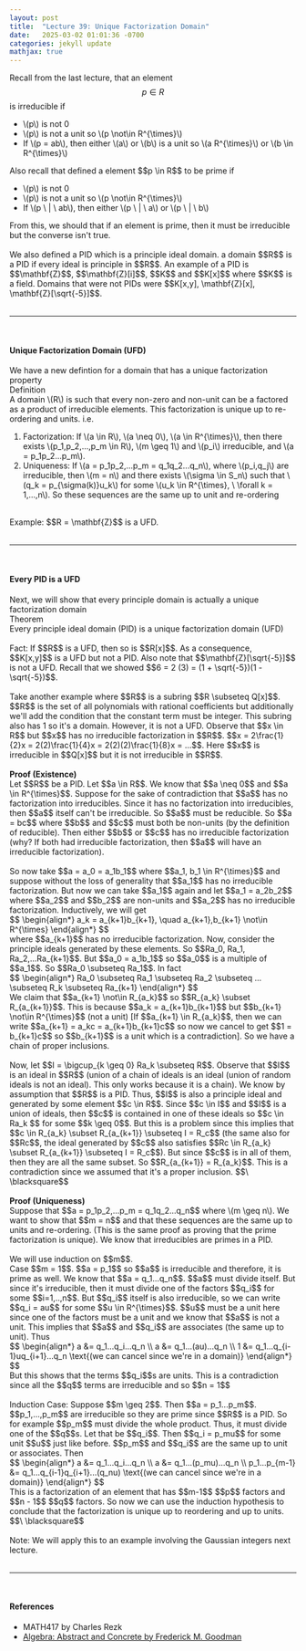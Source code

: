 ```yaml
---
layout: post
title:  "Lecture 39: Unique Factorization Domain"
date:   2025-03-02 01:01:36 -0700
categories: jekyll update
mathjax: true
---
```

Recall from the last lecture, that an element $$p \in R$$ is irreducible if
<ul>
	<li>\(p\) is not 0</li>
	<li>\(p\) is not a unit so \(p \not\in R^{\times}\)</li>
	<li>If \(p = ab\), then either \(a\) or \(b\) is a unit so \(a R^{\times}\) or \(b \in R^{\times}\)</li>
</ul>
Also recall that defined a element $$p \in R$$ to be prime if
<ul>
	<li>\(p\) is not 0</li>
	<li>\(p\) is not a unit so \(p \not\in R^{\times}\)</li>
	<li>If \(p \ | \ ab\), then either \(p \ | \ a\) or \(p \ | \ b\)</li>
</ul>
From this, we should that if an element is prime, then it must be irreducible but the converse isn't true.
<br>
<br>
We also defined a PID which is a principle ideal domain. a domain $$R$$ is a PID if every ideal is principle in $$R$$. An example of a PID is $$\mathbf{Z}$$, $$\mathbf{Z}[i]$$, $$K$$ and $$K[x]$$ where $$K$$ is a field. Domains that were not PIDs were $$K[x,y], \mathbf{Z}[x], \mathbf{Z}[\sqrt{-5}]$$. 
<br>
<br>
<hr>
<br>
<!------------------------------------------------------------------------->
<h4><b>Unique Factorization Domain (UFD)</b></h4>
We have a new defintion for a domain that has a unique factorization property
<br>
<!--------------------------------------->
<div class="mintheaderdiv">
Definition
</div>
<div class="mintbodydiv">
A domain \(R\) is such that every non-zero and non-unit can be a factored as a product of irreducible elements. This factorization is unique up to re-ordering and units. i.e.
<ol>
	<li>Factorization: If \(a \in R\), \(a \neq 0\), \(a \in R^{\times}\), then there exists \(p_1,p_2,...,p_m \in R\), \(m \geq 1\) and \(p_i\) irreducible, and \(a = p_1p_2...p_m\).</li>
	<li>Uniqueness: If \(a = p_1p_2,...p_m = q_1q_2...q_n\), where \(p_i,q_j\) are irreducible, then \(m = n\) and there exists \(\sigma \in S_n\) such that \(q_k = p_{\sigma(k)}u_k\) for some \(u_k \in R^{\times}, \ \forall k = 1,...,n\). So these sequences are the same up to unit and re-ordering</li>
</ol>
</div>
<br>
Example: $$R = \mathbf{Z}$$ is a UFD.
<br>
<br>
<hr>
<br>
<!------------------------------------------------------------------------->
<h4><b>Every PID is a UFD</b></h4>
Next, we will show that every principle domain is actually a unique factorization domain
<br>
<!--------------------------------------->
<div class="yellowheaderdiv">
Theorem
</div>
<div class="yellowbodydiv">
Every principle ideal domain (PID) is a unique factorization domain (UFD)
</div>
<!--------------------------------------->
<br>
Fact: If $$R$$ is a UFD, then so is $$R[x]$$. As a consequence, $$K[x,y]$$ is a UFD but not a PID. Also note that $$\mathbf{Z}[\sqrt{-5}]$$ is not a UFD. Recall that we showed $$6 = 2 (3) = (1 + \sqrt{-5})(1 - \sqrt{-5})$$.
<br>
<br>
Take another example where $$R$$ is a subring $$R \subseteq Q[x]$$. $$R$$ is the set of all polynomials with rational coefficients but additionally we'll add the condition that the constant term must be integer. This subring also has 1 so it's a domain. However, it is not a UFD. Observe that $$x \in R$$ but $$x$$ has no irreducible factorization in $$R$$. $$x = 2\frac{1}{2}x = 2(2)\frac{1}{4}x = 2(2)(2)\frac{1}{8}x = ...$$. Here $$x$$ is irreducible in $$Q[x]$$ but it is not irreducible in $$R$$. 
<br>
<br>
<b>Proof (Existence)</b>
<br>
Let $$R$$ be a PID. Let $$a \in R$$. We know that $$a \neq 0$$ and $$a \in R^{\times}$$. Suppose for the sake of contradiction that $$a$$ has no factorization into irreducibles. Since it has no factorization into irreducibles, then $$a$$ itself can't be irreducible. So $$a$$ must be reducible. So $$a = bc$$ where $$b$$ and $$c$$ must both be non-units (by the definition of reducible). Then either $$b$$ or $$c$$ has no irreducible factorization (why? If both had irreducible factorization, then $$a$$ will have an irreducible factorization).
<br>
<br>
So now take $$a = a_0 = a_1b_1$$ where $$a_1, b_1 \in R^{\times}$$ and suppose without the loss of generality that $$a_1$$ has no irreducible factorization. But now we can take $$a_1$$ again and let $$a_1 = a_2b_2$$ where $$a_2$$ and $$b_2$$ are non-units and $$a_2$$ has no irreducible factorization. Inductively, we will get
<div>
$$
\begin{align*}
a_k = a_{k+1}b_{k+1}, \quad a_{k+1},b_{k+1} \not\in R^{\times} 
\end{align*}
$$
</div>
where $$a_{k+1}$$ has no irreducible factorization. Now, consider the principle ideals generated by these elements. So $$Ra_0, Ra_1, Ra_2,...Ra_{k+1}$$. But $$a_0 = a_1b_1$$ so $$a_0$$ is a multiple of $$a_1$$. So $$Ra_0 \subseteq Ra_1$$. In fact
<div>
$$
\begin{align*}
Ra_0 \subseteq Ra_1 \subseteq Ra_2 \subseteq ... \subseteq R_k \subseteq Ra_{k+1}
\end{align*}
$$
</div>
We claim that $$a_{k+1} \not\in R_{a_k}$$ so $$R_{a_k} \subset R_{a_{k+1}}$$. This is because $$a_k = a_{k+1}b_{k+1}$$  but $$b_{k+1} \not\in R^{\times}$$ (not a unit) [If $$a_{k+1} \in R_{a_k}$$, then we can write $$a_{k+1} = a_kc = a_{k+1}b_{k+1}c$$ so now we cancel to get $$1 = b_{k+1}c$$ so $$b_{k+1}$$ is a unit which is a contradiction]. So we have a chain of proper inclusions.
<br>
<br>
Now, let $$I = \bigcup_{k \geq 0} Ra_k \subseteq R$$. Observe that $$I$$ is an ideal in $$R$$ (union of a chain of ideals is an ideal (union of random ideals is not an ideal). This only works because it is a chain). We know by assumption that $$R$$ is a PID. Thus, $$I$$ is also a principle ideal and generated by some element $$c \in R$$. Since $$c \in I$$ and $$I$$ is a union of ideals, then $$c$$ is contained in one of these ideals so $$c \in  Ra_k $$ for some $$k \geq 0$$. But this is a problem since this implies that $$c \in R_{a_k} \subset R_{a_{k+1}} \subseteq I = R_c$$ (the same also for $$Rc$$, the ideal generated by $$c$$ also satisfies $$Rc \in R_{a_k} \subset R_{a_{k+1}} \subseteq I = R_c$$). But since $$c$$ is in all of them, then they are all the same subset. So $$R_{a_{k+1}} = R_{a_k}$$. This is a contradiction since we assumed that it's a proper inclusion. $$\ \blacksquare$$
<br>
<br>
<b>Proof (Uniqueness)</b>
<br>
Suppose that $$a = p_1p_2,...p_m = q_1q_2...q_n$$ where \(m \geq n\). We want to show that $$m = n$$ and that these sequences are the same up to units and re-ordering. (This is the same proof as proving that the prime factorization is unique). We know that irreducibles are primes in a PID. 
<br>
<br>
We will use induction on $$m$$. <br>
Case $$m = 1$$. $$a = p_1$$ so $$a$$ is irreducible and therefore, it is prime as well. We know that $$a = q_1...q_n$$. $$a$$ must divide itself. But since it's irreducible, then it must divide one of the factors $$q_i$$ for some $$i=1,..,n$$. But $$q_i$$ itself is also irreducible, so we can write $$q_i = au$$ for some $$u \in R^{\times}$$. $$u$$ must be a unit here since one of the factors must be a unit and we know that $$a$$ is not a unit. This implies that $$a$$ and $$q_i$$ are associates (the same up to unit). Thus
<div>
$$
\begin{align*}
a &= q_1...q_i...q_n \\
a &= q_1...(au)...q_n \\
1 &= q_1...q_{i-1}uq_{i+1}...q_n \text{(we can cancel since we're in a domain)}
\end{align*}
$$
</div>
But this shows that the terms $$q_i$$s are units. This is a contradiction since all the $$q$$ terms are irreducible and so $$n = 1$$
<br>
<br>
Induction Case: Suppose $$m \geq 2$$. Then $$a = p_1...p_m$$.  $$p_1,...,p_m$$ are irreducible so they are prime since $$R$$ is a PID. So for example $$p_m$$ must divide the whole product. Thus, it must divide one of the $$q$$s. Let that be $$q_i$$. Then $$q_i = p_mu$$ for some unit $$u$$ just like before. $$p_m$$ and $$q_i$$ are the same up to unit or associates. Then
<div>
$$
\begin{align*}
a &= q_1...q_i...q_n \\
a &= q_1...(p_mu)...q_n \\
p_1...p_{m-1} &= q_1...q_{i-1}q_{i+1}...(q_nu) \text{(we can cancel since we're in a domain)}
\end{align*}
$$
</div>
This is a factorization of an element that has $$m-1$$ $$p$$ factors and $$n - 1$$ $$q$$ factors. So now we can use the induction hypothesis to conclude that the factorization is unique up to reordering and up to units. $$\ \blacksquare$$
<br>
<br>
Note: We will apply this to an example involving the Gaussian integers next lecture.
<br>
<br>
<hr>
<br>
<!------------------------------------------------------------------------->
<h4><b>References</b></h4>
<ul>
	<li>MATH417 by Charles Rezk</li>
	<li><a href="https://homepage.divms.uiowa.edu/~goodman/algebrabook.dir/algebrabook.html">Algebra: Abstract and Concrete by Frederick M. Goodman</a></li>
</ul>






















